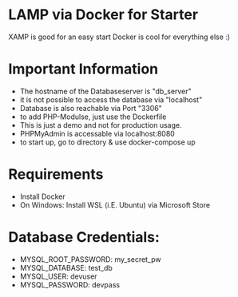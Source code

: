 # LAMP via Docker for Starter

XAMP is good for an easy start
Docker is cool for everything else :)

# Important Information
- The hostname of the Databaseserver is "db_server"
- it is not possible to access the database via "localhost"
- Database is also reachable via Port "3306"
- to add PHP-Modulse, just use the Dockerfile
- This is just a demo and not for production usage.
- PHPMyAdmin is accessable via localhost:8080
- to start up, go to directory & use docker-compose up

# Requirements
- Install Docker
- On Windows: Install WSL (i.E. Ubuntu) via Microsoft Store

# Database Credentials:
- MYSQL_ROOT_PASSWORD: my_secret_pw
- MYSQL_DATABASE: test_db
- MYSQL_USER: devuser
- MYSQL_PASSWORD: devpass